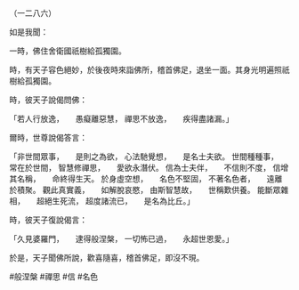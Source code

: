 （一二八六）

如是我聞：

一時，佛住舍衛國祇樹給孤獨園。

時，有天子容色絕妙，於後夜時來詣佛所，稽首佛足，退坐一面。其身光明遍照祇樹給孤獨園。

時，彼天子說偈問佛：

「若人行放逸，　　愚癡離惡慧，
禪思不放逸，　　疾得盡諸漏。」

爾時，世尊說偈答言：

「非世間眾事，　　是則之為欲，
心法馳覺想，　　是名士夫欲。
世間種種事，　　常在於世間，
智慧修禪思，　　愛欲永潛伏。
信為士夫伴，　　不信則不度，
信增其名稱，　　命終得生天。
於身虛空想，　　名色不堅固，
不著名色者，　　遠離於積聚。
觀此真實義，　　如解脫哀愍，
由斯智慧故，　　世稱歎供養。
能斷眾雜相，　　超絕生死流，
超度諸流已，　　是名為比丘。」

時，彼天子復說偈言：

「久見婆羅門，　　逮得般涅槃，
一切怖已過，　　永超世恩愛。」

於是，天子聞佛所說，歡喜隨喜，稽首佛足，即沒不現。



#般涅槃
#禪思
#信
#名色
